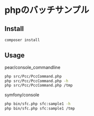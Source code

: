 # phpのバッチサンプル

## Install
```bash
composer install
```

## Usage

pear/console_commandline
```bash
php src/Pcc/PccCommand.php
php src/Pcc/PccCommand.php -h
php src/Pcc/PccCommand.php /tmp
```

symfony/console
```bash
php bin/sfc.php sfc:sample1 -h
php bin/sfc.php sfc:sample1 /tmp
```